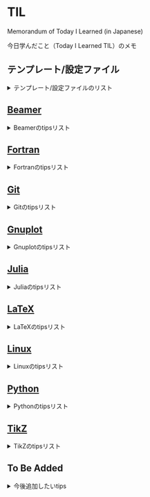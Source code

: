 # TIL

Memorandum of Today I Learned (in Japanese)

今日学んだこと（Today I Learned TIL）のメモ

## テンプレート/設定ファイル

<details>
<summary>テンプレート/設定ファイルのリスト</summary>

Gist で管理している各種設定ファイルやテンプレートのリンクをまとめる．

- [LaTeX template](https://gist.github.com/ryo-ARAKI/9aa9ce4f0fab42a758e1370ad1eb4487)
  - LaTeX のテンプレート
  - [latex_template.tex](https://gist.github.com/ryo-ARAKI/9aa9ce4f0fab42a758e1370ad1eb4487#file-latex_template-tex) ：和文のテンプレート
  - [beamer_template.tex](https://gist.github.com/ryo-ARAKI/9aa9ce4f0fab42a758e1370ad1eb4487#file-beamer_template-tex) ：スライドのテンプレート
  - [beamer_template_poster.tex](https://gist.github.com/ryo-ARAKI/9aa9ce4f0fab42a758e1370ad1eb4487#file-beamer_template_poster-tex) ：ポスターのテンプレート
  - [beamer_template_flash_talk.tex](https://gist.github.com/ryo-ARAKI/9aa9ce4f0fab42a758e1370ad1eb4487#file-beamer_template_flash_talk-tex) ：フラッシュトークのテンプレート
  - [standalone_figure.tex](https://gist.github.com/ryo-ARAKI/9aa9ce4f0fab42a758e1370ad1eb4487#file-standalone_figure-tex) ：TikZ を用いたスタンドアロン図のテンプレート
- [config.fish](https://gist.github.com/ryo-ARAKI/9d5e85d7be10863d515850b2ce2182e3)
  - [fish shell](https://fishshell.com/) の設定ファイル
- [LaTeX `.sty`](https://gist.github.com/ryo-ARAKI/c4f55e2c4c57a5997700160cc6ea55df)
  - LaTeX の設定ファイル
  - [mystyle.sty](https://gist.github.com/ryo-ARAKI/c4f55e2c4c57a5997700160cc6ea55df#file-mystyle-sty)
  - [mystyle_jpn.sty](https://gist.github.com/ryo-ARAKI/c4f55e2c4c57a5997700160cc6ea55df#file-mystyle_jpn-sty) ：和文用設定ファイル
  - [mystyle_beamer.sty](https://gist.github.com/ryo-ARAKI/c4f55e2c4c57a5997700160cc6ea55df#file-mystyle_beamer-sty) ：Beamer 用設定ファイル
  - [mystyle_beamer_jpn.sty](https://gist.github.com/ryo-ARAKI/c4f55e2c4c57a5997700160cc6ea55df#file-mystyle_beamer_jpn-sty) ：和文 Beamer 用設定ファイル
- [.screenrc](https://gist.github.com/ryo-ARAKI/07923755368e1f4ee0f67778a1cf2bca)
  - ターミナルエミュレーションソフトである screen の設定ファイル
- [starship.toml](https://gist.github.com/ryo-ARAKI/48a11585299f9032fa4bda60c9bba593)
  - ターミナルのプロンプトを装飾してくれる [Starship](https://starship.rs/) の設定ファイル
- [config](https://gist.github.com/ryo-ARAKI/f4031daf4d4c388838b123705aee8893)
  - ターミナルエミュレータである [Terminator](https://gnome-terminator.org/) の設定ファイル
- [.vimrc](https://gist.github.com/ryo-ARAKI/a9e64763c1f7d6eb1e210cb13388fd43)
  - vim の設定ファイル
- [.xbindkeysrc](https://gist.github.com/ryo-ARAKI/b17adac7419087a8ae821ebd1b30cd81)
  - 多ボタンマウスの Linux 用設定ファイル
  - Logitech MX Master 2S

</details>

## [Beamer](https://github.com/ryo-ARAKI/TIL/tree/master/beamer)

<details>
<summary>Beamerのtipsリスト</summary>

- [backup_slide.md](https://github.com/ryo-ARAKI/TIL/blob/master/beamer/backup_slide.md)
  - Beamerで総スライド番号に影響しない補遺スライドを作成する
- [bibliography_break_frame.md](https://github.com/ryo-ARAKI/TIL/blob/master/beamer/bibliography_break_frame.md)
  - Beamerで参考文献を出力する
- [handout_with_complex_animation.md](https://github.com/ryo-ARAKI/TIL/blob/master/beamer/handout_with_complex_animation.md)
  - アニメーションを handout に反映する
- [itemize_animation.md](https://github.com/ryo-ARAKI/TIL/blob/master/beamer/itemize_animation.md)
  - `itemize` 環境にアニメーションをつける
- [itemize_temporarily_different_bullet.md](https://github.com/ryo-ARAKI/TIL/blob/master/beamer/itemize_temporarily_different_bullet.md)
  - `itemize` 環境中で一部だけ異なる bullet を使う
- [toc_customise.md](https://github.com/ryo-ARAKI/TIL/blob/master/beamer/toc_customise.md)
  - 目次の表示を制御する

</details>

## [Fortran](https://github.com/ryo-ARAKI/TIL/tree/master/fortran)

<details>
<summary>Fortranのtipsリスト</summary>

- [f2py.f90](https://github.com/ryo-ARAKI/TIL/blob/master/fortran/f2py.f90)と[f2py.py](https://github.com/ryo-ARAKI/TIL/blob/master/fortran/f2py.py)
  - Fortran と Python を連携する F2PY のサンプルプログラム
- [ifdef.f90](https://github.com/ryo-ARAKI/TIL/blob/master/fortran/ifdef.f90)
  - `#ifdef` フラグのサンプルプログラム

</details>

## [Git](https://github.com/ryo-ARAKI/TIL/tree/master/git)

<details>
<summary>Gitのtipsリスト</summary>

- [extract_subdirectory_as_new_repository.md](https://github.com/ryo-ARAKI/TIL/blob/master/git/extract_subdirectory_as_new_repository.md)
  - ある Git リポジトリ中のサブディレクトリを新しいリポジトリとして切り出す
- [rename_remote_branch.md](https://github.com/ryo-ARAKI/TIL/blob/master/git/rename_remote_branch.md)
  - Remote branch の名前を変える

</details>

## [Gnuplot](https://github.com/ryo-ARAKI/TIL/tree/master/gnuplot)

<details>
<summary>Gnuplotのtipsリスト</summary>

- [decimate_data.md](https://github.com/ryo-ARAKI/TIL/blob/master/gnuplot/decimate_data.md)
  - データを間引いて描画する
- [do_not_plot_0_data.md](https://github.com/ryo-ARAKI/TIL/blob/master/gnuplot/do_not_plot_0_data.md)
  - y=0 を描画しない
- [install_without_sudo.md](https://github.com/ryo-ARAKI/TIL/blob/master/gnuplot/install_without_sudo.md)
  - サーバに sudo 権限無しで gnuplot ver5.2.8 をインストールする
- [keep_plot_generated_by_gp_script.md](https://github.com/ryo-ARAKI/TIL/blob/master/gnuplot/keep_plot_generated_by_gp_script.md)
  - `.gp` スクリプトで描画したグラフを表示し続ける
- [plot_sum_of_multiple_columns.md](https://github.com/ryo-ARAKI/TIL/blob/master/gnuplot/plot_sum_of_multiple_columns.md)
  - 複数の列データの和を描画する
- [print_key_in_front.md](https://github.com/ryo-ARAKI/TIL/blob/master/gnuplot/print_key_in_front.md)
  - 凡例を前面に出力する
- [set_plot_range.md](https://github.com/ryo-ARAKI/TIL/blob/master/gnuplot/set_plot_range.md)
  - データの描画範囲を指定する

</details>

## [Julia](https://github.com/ryo-ARAKI/TIL/tree/master/julia)

<details>
<summary>Juliaのtipsリスト</summary>

- [Unitful.jl](https://github.com/ryo-ARAKI/TIL/blob/master/julia/Unitful.jl)
  - `Unitful` パッケージを使った単位つき数値の計算のサンプルプログラム
- [package_list_for_physics_simulation.md](https://github.com/ryo-ARAKI/TIL/blob/master/julia/package_list_for_physics_simulation.md)
  - 物理シミュレーション/数値計算に役立つ Julia のパッケージリスト

</details>

## [LaTeX](https://github.com/ryo-ARAKI/TIL/tree/master/latex)

<details>
<summary>LaTeXのtipsリスト</summary>

- [aligned_equations_breakline.md](https://github.com/ryo-ARAKI/TIL/blob/master/latex/aligned_equations_breakline.md)
  - `aligned` 環境下で長い方程式を改行する
- [arxiv_with_jfm_template.md](https://github.com/ryo-ARAKI/TIL/blob/master/latex/arxiv_with_jfm_template.md)
  - `jfm.cls` を使って arXiv にプレプリントを投稿する際の注意点
- [bib_arXiv.md](https://github.com/ryo-ARAKI/TIL/blob/master/latex/bib_arXiv.md)
  - `.bib` ファイルでの arXiv の論文のフォーマット
- [bib_check_lacking_field.md](https://github.com/ryo-ARAKI/TIL/blob/master/latex/bib_check_lacking_field.md)
  - `.bib` ファイルの必須フィールドの抜けを確認する
- [biblatex_submit_to_APS.md](https://github.com/ryo-ARAKI/TIL/blob/master/latex/biblatex_submit_to_APS.md)
  - REVTeX + BibLaTeX で参考文献を管理している論文を APS に投稿する
- [biblatex_suppress_issue_inside_parthensis.md](https://github.com/ryo-ARAKI/TIL/blob/master/latex/biblatex_suppress_issue_inside_parthensis.md)
  - BibLaTeX で出版年の括弧に `issue` の情報が入ってしまうのを抑制する
- [dummy_contents.md](https://github.com/ryo-ARAKI/TIL/blob/master/latex/dummy_contents.md)
  - ダミー文章や図を挿入する
- [empheq_single_equation_number.md](https://github.com/ryo-ARAKI/TIL/blob/master/latex/empheq_single_equation_number.md)
  - `empheq` 環境下で数式番号をまとめる
- [eqref_refer.md](https://github.com/ryo-ARAKI/TIL/blob/master/latex/eqref_refer.md)
  - `\eqref` で数式を参照する
- [holizontal_line_for_document_width.md](https://github.com/ryo-ARAKI/TIL/blob/master/latex/holizontal_line_for_document_width.md)
  - 文章幅と同じ長さの横線を引く
- [hyperref_setup.md](https://github.com/ryo-ARAKI/TIL/blob/master/latex/hyperref_setup.md)
  - `hyperref` パッケージの設定
- [itemize_align_inside.md](https://github.com/ryo-ARAKI/TIL/blob/master/latex/itemize_align_inside.md)
  - `itemize` 環境内でテキストを揃える
- [latexdiff-vc.md](https://github.com/ryo-ARAKI/TIL/blob/master/latex/latexdiff-vc.md)
  - LaTeXdiff と git を連携する
- [overflow_numbering_suppress.md](https://github.com/ryo-ARAKI/TIL/blob/master/latex/overflow_numbering_suppress.md)
  - footnote 番号（アルファベット）や `\subfloat` の図番号のオーバーフローを抑制する
- [revtex_preamble.md](https://github.com/ryo-ARAKI/TIL/blob/master/latex/revtex_preamble.md)
  - REVTeXなど論文執筆時の `.tex` テンプレートに追加するパッケージや設定
- [siunitx.md](https://github.com/ryo-ARAKI/TIL/blob/master/latex/siunitx.md)
  - siunitx を使った単位付き数値を math 環境で使う際の最適解
- [super_sub_script_in_text.md](https://github.com/ryo-ARAKI/TIL/blob/master/latex/super_sub_script_in_text.md)
  - Math モード以外で上付き（下付き）文字を使う
- [texlive_clean_install.md](https://github.com/ryo-ARAKI/TIL/blob/master/latex/texlive_clean_install.md)
  - TeXLive をクリーンインストールする手順
- [toc_correct_pagenumber_and_link.md](https://github.com/ryo-ARAKI/TIL/blob/master/latex/toc_correct_pagenumber_and_link.md)
  - 手動で目次に追加する項目に正しくページ番号とリンクを対応づける
- [transpose_symbol.md](https://github.com/ryo-ARAKI/TIL/blob/master/latex/transpose_symbol.md)
  - 行列，ベクトルの転置（transpose）をどう表記するか？
- [underbrace_breakline.md](https://github.com/ryo-ARAKI/TIL/blob/master/latex/underbrace_breakline.md)
  - `underbrace` 環境中で改行する
- [underbrace_fix.md](https://github.com/ryo-ARAKI/TIL/blob/master/latex/underbrace_fix.md)
  - `\underbrace` の表示がおかしい
- [underline_breakline.md](https://github.com/ryo-ARAKI/TIL/blob/master/latex/underline_breakline.md)
  - `\underline` 環境中で改行する

</details>

## [Linux](https://github.com/ryo-ARAKI/TIL/tree/master/linux)

<details>
<summary>Linuxのtipsリスト</summary>

- [command_cheatsheet.md](https://github.com/ryo-ARAKI/TIL/blob/master/linux/command_cheatsheet.md)
  - Linux の（やや複雑な）コマンドチートシート
- [fish_add_remove_path.md](https://github.com/ryo-ARAKI/TIL/blob/master/linux/fish_add_remove_path.md)
  - fish shell における永続的な `PATH` の追加/削除
- [gnome_shell_extensions.md](https://github.com/ryo-ARAKI/TIL/blob/master/linux/gnome_shell_extensions.md)
  - GNOME shell extensionsのリスト
- [shell_interactive.md](https://github.com/ryo-ARAKI/TIL/blob/master/linux/shell_interactive.md)
  - シェルスクリプトにおける Yes/No の選択に応じた対話的実行
- [shell_iteration.md](https://github.com/ryo-ARAKI/TIL/blob/master/linux/shell_iteration.md)
  - シェルスクリプトにおける複数のファイルに対する繰り返し処理

</details>

## [Python](https://github.com/ryo-ARAKI/TIL/tree/master/python)

<details>
<summary>Pythonのtipsリスト</summary>

- [lineplot_with_arrow_annotation.py](https://github.com/ryo-ARAKI/TIL/blob/master/python/lineplot_with_arrow_annotation.py)
  - Matplotlib の `plt.plot` に矢印のアノーテーションをつけるサンプルプログラム
- [maintain_same_margin_for_different_label.md](https://github.com/ryo-ARAKI/TIL/blob/master/python/maintain_same_margin_for_different_label.md)
  - 異なる軸ラベルに対して同一のプロット領域を確保する
- [matplotlib_bool_mask.py](https://github.com/ryo-ARAKI/TIL/blob/master/python/matplotlib_bool_mask.py)
  - Matplotlib の `plot` で，boolean array を用いてグラフの一部だけを強調するサンプルプログラム
- [matplotlib_latex.py](https://github.com/ryo-ARAKI/TIL/blob/master/python/matplotlib_latex.py)
  - Matplotlib で LaTeX 書式を使うサンプルプログラム
- [matplotlib_share_x_axis.py](https://github.com/ryo-ARAKI/TIL/blob/master/python/matplotlib_share_x_axis.py)
  - Matplotlib で異なるスケールのデータを$x$軸を共有してプロットするサンプルプログラム
- [matplotlib_ticks_position.py](https://github.com/ryo-ARAKI/TIL/blob/master/python/matplotlib_ticks_position.py)
  - Matplotlib で軸の `ticks` 位置を調整するサンプルプログラム
- [numerical_sequence_with_white_space.md](https://github.com/ryo-ARAKI/TIL/blob/master/python/numerical_sequence_with_white_space.md)
  - 数列を空白区切りで出力する
- [scatter_plot_with_raster.md](https://github.com/ryo-ARAKI/TIL/blob/master/python/scatter_plot_with_raster.md)
  - Scatter プロットの scatter 部分のみをラスタライズして高速化する

</details>

## [TikZ](https://github.com/ryo-ARAKI/TIL/tree/master/tikz)

<details>
<summary>TikZのtipsリスト</summary>

- [bezier_curve.md](https://github.com/ryo-ARAKI/TIL/blob/master/tikz/bezier_curve.md)
  - Bézier曲線 control points で制御する
- [draw_vortex.md](https://github.com/ryo-ARAKI/TIL/blob/master/tikz/draw_vortex.md)
  - 渦を描く
- [tikz_tutorial.md](https://github.com/ryo-ARAKI/TIL/blob/master/tikz/tikz_tutorial.md)
  - TikZ のチュートリアル
- [use_colon.md](https://github.com/ryo-ARAKI/TIL/blob/master/tikz/use_colon.md)
  - `tikzpicture` 環境中でコロン記号を使う

</details>

## To Be Added

<details>
<summary>今後追加したいtips</summary>

- HDF ファイル
  - Fortran90 から HDF ファイル形式への書き込み，読み取り方法
  - HDF ファイルを ParaView から読み込む方法
- LaTeX
  - 卒論/修論テンプレートで工夫した点
  - 博士論文のテンプレートで工夫した点
  - 上記テンプレートで工夫した点
- Python
  - 解析コードで工夫した点
- Julia
  - 解析コードで工夫した点

</details>
